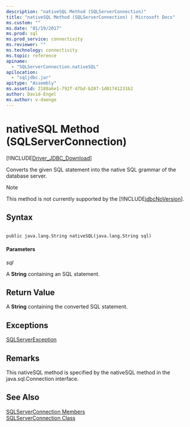 ```yaml
---
description: "nativeSQL Method (SQLServerConnection)"
title: "nativeSQL Method (SQLServerConnection) | Microsoft Docs"
ms.custom: ""
ms.date: "01/19/2017"
ms.prod: sql
ms.prod_service: connectivity
ms.reviewer: ""
ms.technology: connectivity
ms.topic: reference
apiname: 
  - "SQLServerConnection.nativeSQL"
apilocation: 
  - "sqljdbc.jar"
apitype: "Assembly"
ms.assetid: 2188a6e1-792f-47bd-b207-1d01741231b2
author: David-Engel
ms.author: v-daenge
---
```

# nativeSQL Method (SQLServerConnection)
[!INCLUDE[Driver_JDBC_Download](../../../includes/driver_jdbc_download.md)]

  Converts the given SQL statement into the native SQL grammar of the database server.  
  
> [!NOTE]  
>  This method is not currently supported by the [!INCLUDE[jdbcNoVersion](../../../includes/jdbcnoversion_md.md)].  
  
## Syntax  
  
```  
  
public java.lang.String nativeSQL(java.lang.String sql)  
```  
  
#### Parameters  
 *sql*  
  
 A **String** containing an SQL statement.  
  
## Return Value  
 A **String** containing the converted SQL statement.  
  
## Exceptions  
 [SQLServerException](../../../connect/jdbc/reference/sqlserverexception-class.md)  
  
## Remarks  
 This nativeSQL method is specified by the nativeSQL method in the java.sql.Connection interface.  
  
## See Also  
 [SQLServerConnection Members](../../../connect/jdbc/reference/sqlserverconnection-members.md)   
 [SQLServerConnection Class](../../../connect/jdbc/reference/sqlserverconnection-class.md)  
  
  
